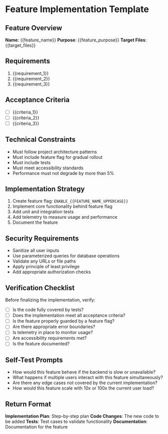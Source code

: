 # Feature Implementation Template

## Feature Overview
**Name**: {{feature_name}}
**Purpose**: {{feature_purpose}}
**Target Files**: {{target_files}}

## Requirements
1. {{requirement_1}}
2. {{requirement_2}}
3. {{requirement_3}}

## Acceptance Criteria
- [ ] {{criteria_1}}
- [ ] {{criteria_2}}
- [ ] {{criteria_3}}

## Technical Constraints
- Must follow project architecture patterns
- Must include feature flag for gradual rollout
- Must include tests
- Must meet accessibility standards
- Performance must not degrade by more than 5%

## Implementation Strategy
1. Create feature flag: `ENABLE_{{FEATURE_NAME_UPPERCASE}}`
2. Implement core functionality behind feature flag
3. Add unit and integration tests
4. Add telemetry to measure usage and performance
5. Document the feature

## Security Requirements
- Sanitize all user inputs
- Use parameterized queries for database operations
- Validate any URLs or file paths
- Apply principle of least privilege
- Add appropriate authorization checks

## Verification Checklist
Before finalizing the implementation, verify:
- [ ] Is the code fully covered by tests?
- [ ] Does the implementation meet all acceptance criteria?
- [ ] Is the feature properly guarded by a feature flag?
- [ ] Are there appropriate error boundaries?
- [ ] Is telemetry in place to monitor usage?
- [ ] Are accessibility requirements met?
- [ ] Is the feature documented?

## Self-Test Prompts
- How would this feature behave if the backend is slow or unavailable?
- What happens if multiple users interact with this feature simultaneously?
- Are there any edge cases not covered by the current implementation?
- How would this feature scale with 10x or 100x the current user load?

## Return Format
**Implementation Plan**: Step-by-step plan
**Code Changes**: The new code to be added
**Tests**: Test cases to validate functionality
**Documentation**: Documentation for the feature